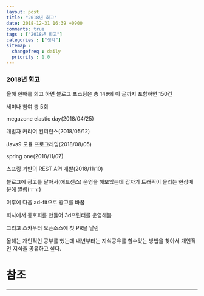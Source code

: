 ```yaml
---
layout: post
title: "2018년 회고"
date: 2018-12-31 16:39 +0900
comments: true
tags : ["2018년 회고"]
categories : ["생각"]
sitemap :
  changefreq : daily
  priority : 1.0
---
```


### 2018년 회고

올해 한해를 회고 하면 블로그 포스팅은 총 149회 이 글까지 포함하면 150건

세미나 참여 총 5회

megazone elastic day(2018/04/25)

개발자 커리어 컨퍼런스(2018/05/12)

Java9 모듈 프로그래밍(2018/08/05)

spring one(2018/11/07)

스프링 기반의 REST API 개발(2018/11/10)

블로그에 광고를 달아서(애드센스) 운영을 해보았는데 갑자기 트래픽이 몰리는 현상때문에 짤림(ㅜㅜ)

이후에 다음 ad-fit으로 광고를 바꿈

회사에서 동호회를 만들어 3d프린터를 운영해봄

그리고 스카우터 오픈소스에 첫 PR을 날림

올해는 개인적인 공부를 했는데 내년부터는 지식공유를 할수있는 방법을 찾아서 개인적인 지식을 공유하고 싶다.



# 참조
-----

